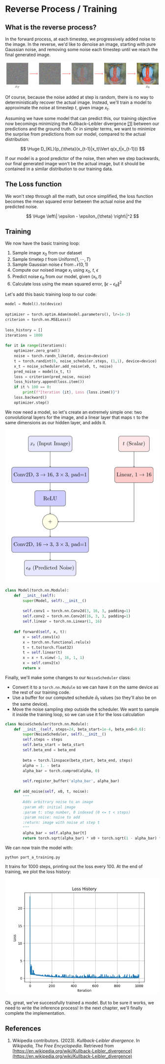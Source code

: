 # Reverse Process / Training

## What is the reverse process?

In the forward process, at each timestep, we progressively added noise to the image. In the reverse, we'd like to denoise an image, starting with pure Gaussian noise, and removing some noise each timestep until we reach the final generated image.

![](assets/mandrill-reverse-process.png)

Of course, because the noise added at step is random, there is no way to deterministically recover the actual image. Instead, we'll train a model to approximate the noise at timestep $t$, given image $x_t$.

Assuming we have some model that can predict this, our training objective now becomings minimizing the Kullback–Leibler divergence [[1]](#wikipedia2023kullbackleiblerdivergence) between our predictions and the ground truth. Or in simpler terms, we want to minimize the surprise from predictions from our model, compared to the actual distribution:

$$
\Huge
D_{KL}(p_{\theta}(x_{t-1}|x_t)\Vert q(x_t|x_{t-1}))
$$

If our model is a good predictor of the noise, then when we step backwards, our final generated image won't be the actual image, but it should be contained in a similar distribution to our training data.

## The Loss function

We won't step through all the math, but once simplified, the loss function becomes the mean squared error between the actual noise and the predicted noise.

$$
\Huge
\left\| \epsilon - \epsilon_{\theta} \right\|^2
$$

## Training

We now have the basic training loop:

1. Sample image $x_0$ from our dataset
2. Sample timetep $t$ from Uniform$`(1, \cdots, T)`$
3. Sample Gaussian noise $\epsilon$ from $\mathcal{N}(0, 1)$
4. Compute our noised image $x_t$ using $x_0$, $t$, $\epsilon$
5. Predict noise $\epsilon_{\theta}$ from our model, given $(x_t, t)$
6. Calculate loss using the mean squared error, $\left\| \epsilon - \epsilon_{\theta} \right\|^2$

Let's add this basic training loop to our code:

```python
model = Model().to(device)

optimizer = torch.optim.Adam(model.parameters(), lr=1e-3)
criterion = torch.nn.MSELoss()

loss_history = []
iterations = 1000

for it in range(iterations):
    optimizer.zero_grad()
    noise = torch.randn_like(x0, device=device)
    t = torch.randint(0, noise_scheduler.steps, (1,1), device=device)
    x_t = noise_scheduler.add_noise(x0, t, noise)
    pred_noise = model(x_t, t)
    loss = criterion(pred_noise, noise)
    loss_history.append(loss.item())
    if it % 100 == 0:
        print(f"Iteration {it}, Loss {loss.item()}")
    loss.backward()
    optimizer.step()
```

We now need a model, so let's create an extremely simple one: two convolutional layers for the image, and a linear layer that maps `t` to the same dimensions as our hidden layer, and adds it.

![](assets/part-a-diagram-1.png)

```python
class Model(torch.nn.Module):
    def __init__(self):
        super(Model, self).__init__()

        self.conv1 = torch.nn.Conv2d(3, 16, 3, padding=1)
        self.conv2 = torch.nn.Conv2d(16, 3, 3, padding=1)
        self.linear = torch.nn.Linear(1, 16)

    def forward(self, x, t):
        x = self.conv1(x)
        x = torch.nn.functional.relu(x)
        t = t.to(torch.float32)
        t = self.linear(t)
        x = x + t.view(-1, 16, 1, 1)
        x = self.conv2(x)
        return x
```

Finally, we'll make some changes to our `NoiseScheduler` class:
* Convert it to a `torch.nn.Module` so we can have it on the same device as the rest of our training code.
* Use a buffer for our computed schedule $\bar{\alpha}_t$ values (so they'll also be on the same device).
* Move the noise sampling step outside the scheduler. We want to sample it inside the training loop, so we can use it for the loss calculation

```python
class NoiseScheduler(torch.nn.Module):
    def __init__(self, steps=24, beta_start=1e-4, beta_end=0.6):
        super(NoiseScheduler, self).__init__()
        self.steps = steps
        self.beta_start = beta_start
        self.beta_end = beta_end

        beta = torch.linspace(beta_start, beta_end, steps)
        alpha = 1. - beta
        alpha_bar = torch.cumprod(alpha, 0)

        self.register_buffer('alpha_bar', alpha_bar)

    def add_noise(self, x0, t, noise):
        """
        Adds arbitrary noise to an image
        :param x0: initial image
        :param t: step number, 0 indexed (0 <= t < steps)
        :param noise: noise to add
        :return: image with noise at step t
        """
        alpha_bar = self.alpha_bar[t]
        return torch.sqrt(alpha_bar) * x0 + torch.sqrt(1 - alpha_bar) * noise
```

We can now train the model with:

```
python part_a_training.py
```

It trains for 1000 steps, printing out the loss every 100.
At the end of training, we plot the loss history:


![](assets/part-a-loss_history.png)

Ok, great, we've successfully trained a model. But to be sure it works, we need to write the inference process! In the next chapter, we'll finally complete the implementation.

## References
1. <a id="wikipedia2023kullbackleiblerdivergence"></a>Wikipedia contributors. (2023). *Kullback-Leibler divergence*. In *Wikipedia, The Free Encyclopedia*. Retrieved from [https://en.wikipedia.org/wiki/Kullback-Leibler_divergence](https://en.wikipedia.org/wiki/Kullback-Leibler_divergence)
